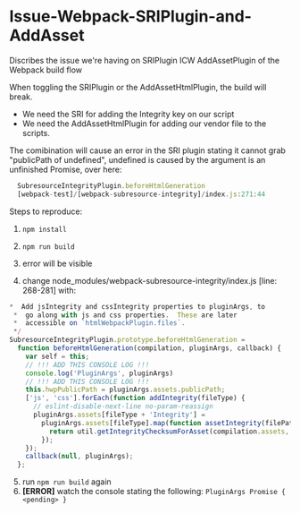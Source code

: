 # Issue-Webpack-SRIPlugin-and-AddAsset
Discribes the issue we're having on SRIPlugin ICW AddAssetPlugin of the Webpack build flow


When toggling the SRIPlugin or the AddAssetHtmlPlugin, the build will break. 
- We need the SRI for adding the Integrity key on our script
- We need the AddAssetHtmlPlugin for adding our vendor file to the scripts.

The comibination will cause an error in the SRI plugin stating it cannot grab "publicPath of undefined", undefined is caused by the argument is an unfinished Promise, over here:

```javascript
  SubresourceIntegrityPlugin.beforeHtmlGeneration
  [webpack-test]/[webpack-subresource-integrity]/index.js:271:44
```

Steps to reproduce:
1.  ```npm install```
2.  ```npm run build```
3. error will be visible

4. change node_modules/webpack-subresource-integrity/index.js [line: 268-281] with:

```javascript
*  Add jsIntegrity and cssIntegrity properties to pluginArgs, to
 *  go along with js and css properties.  These are later
 *  accessible on `htmlWebpackPlugin.files`.
 */
SubresourceIntegrityPlugin.prototype.beforeHtmlGeneration =
  function beforeHtmlGeneration(compilation, pluginArgs, callback) {
    var self = this;
    // !!! ADD THIS CONSOLE LOG !!!
    console.log('PluginArgs', pluginArgs)
    // !!! ADD THIS CONSOLE LOG !!!
    this.hwpPublicPath = pluginArgs.assets.publicPath;
    ['js', 'css'].forEach(function addIntegrity(fileType) {
      // eslint-disable-next-line no-param-reassign
      pluginArgs.assets[fileType + 'Integrity'] =
        pluginArgs.assets[fileType].map(function assetIntegrity(filePath) {
          return util.getIntegrityChecksumForAsset(compilation.assets, self.hwpAssetPath(filePath));
        });
    });
    callback(null, pluginArgs);
  };

```

5. run ```npm run build``` again
6. **[ERROR]** watch the console stating the following: ```PluginArgs Promise { <pending> }```
